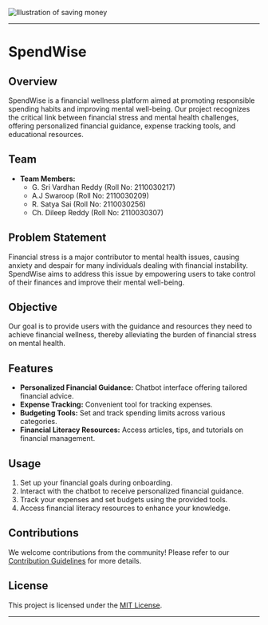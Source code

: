 ![Illustration of saving money](https://github.com/vardhanreddy369/SpendWise/assets/91843112/f141efb8-8eb8-49f9-ac5e-39dad1b5d95a)


---

# SpendWise

## Overview
SpendWise is a financial wellness platform aimed at promoting responsible spending habits and improving mental well-being. Our project recognizes the critical link between financial stress and mental health challenges, offering personalized financial guidance, expense tracking tools, and educational resources.

## Team
- **Team Members:**
  - G. Sri Vardhan Reddy (Roll No: 2110030217)
  - A.J Swaroop (Roll No: 2110030209)
  - R. Satya Sai (Roll No: 2110030256)
  - Ch. Dileep Reddy (Roll No: 2110030307)

## Problem Statement
Financial stress is a major contributor to mental health issues, causing anxiety and despair for many individuals dealing with financial instability. SpendWise aims to address this issue by empowering users to take control of their finances and improve their mental well-being.

## Objective
Our goal is to provide users with the guidance and resources they need to achieve financial wellness, thereby alleviating the burden of financial stress on mental health.

## Features
- **Personalized Financial Guidance:** Chatbot interface offering tailored financial advice.
- **Expense Tracking:** Convenient tool for tracking expenses.
- **Budgeting Tools:** Set and track spending limits across various categories.
- **Financial Literacy Resources:** Access articles, tips, and tutorials on financial management.



## Usage
1. Set up your financial goals during onboarding.
2. Interact with the chatbot to receive personalized financial guidance.
3. Track your expenses and set budgets using the provided tools.
4. Access financial literacy resources to enhance your knowledge.

## Contributions
We welcome contributions from the community! Please refer to our [Contribution Guidelines](CONTRIBUTING.md) for more details.

## License
This project is licensed under the [MIT License](LICENSE).

---
